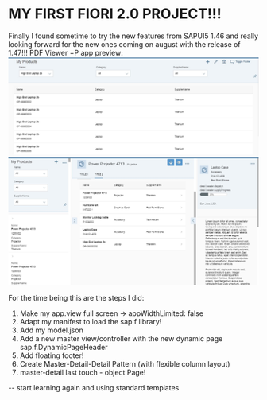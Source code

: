 # MY FIRST FIORI 2.0 PROJECT!!! 

Finally I found sometime to try the new features from SAPUI5 1.46 and really looking forward for the new ones coming on august
with the release of 1.47!!! PDF Viewer =P 
app preview: 
![Pic1](https://github.com/davidvela/MyFirstFioriTwoPZ/blob/master/img/FioriTwoPointZeroMaster.JPG)
![Pic2](https://github.com/davidvela/MyFirstFioriTwoPZ/blob/master/img/flexibleColumn.JPG)

For the time being this are the steps I did: 
1. Make my app.view full screen -> 	appWidthLimited: false
2. Adapt my manifest to load the sap.f library! 
3. Add my model.json
4. Add a new master view/controller with the new dynamic page sap.f.DynamicPageHeader
5. Add floating footer!
6. Create Master-Detail-Detail Pattern (with flexible column layout)
7. master-detail last touch - object Page!



-- start learning again and using standard templates 
